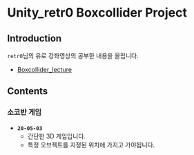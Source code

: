 # **Unity_retr0 Boxcollider Project**

## Introduction

`retr0`님의 유로 강좌영상의 공부한 내용을 올립니다.

- [Boxcollider_lecture](<https://boxcollider.io/>)

## Contents

### **소코반 게임**

- **`20-05-03`**
  - 간단한 3D 게임입니다.
  - 특정 오브젝트를 지정된 위치에 가지고 가야됩니다.
  
